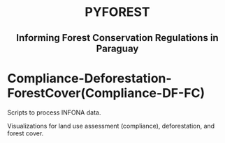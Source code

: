 <h1 align="center">

PYFOREST

</h1>

<h2 align="center">

Informing Forest Conservation Regulations in Paraguay

# Compliance-Deforestation-ForestCover(Compliance-DF-FC)

Scripts to process INFONA data. 

Visualizations for land use assessment (compliance), deforestation, and forest cover. 
